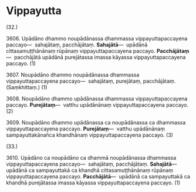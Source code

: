 

# Vippayutta







(32.)

3606\. Upādāno dhammo noupādānassa dhammassa vippayuttapaccayena paccayo—  sahajātaṃ, pacchājātaṃ. **Sahajātā**—  upādānā cittasamuṭṭhānānaṃ rūpānaṃ vippayuttapaccayena paccayo. **Pacchājātaṃ**—  pacchājātā upādānā purejātassa imassa kāyassa vippayuttapaccayena paccayo. (1)

3607\. Noupādāno dhammo noupādānassa dhammassa vippayuttapaccayena paccayo—  sahajātaṃ, purejātaṃ, pacchājātaṃ. (Saṃkhittaṃ.) (1)

3608\. Noupādāno dhammo upādānassa dhammassa vippayuttapaccayena paccayo. **Purejātaṃ**—  vatthu upādānānaṃ vippayuttapaccayena paccayo. (2)

3609\. Noupādāno dhammo upādānassa ca noupādānassa ca dhammassa vippayuttapaccayena paccayo. **Purejātaṃ**—  vatthu upādānānaṃ sampayuttakānañca khandhānaṃ vippayuttapaccayena paccayo. (3)

(33.)

3610\. Upādāno ca noupādāno ca dhammā noupādānassa dhammassa vippayuttapaccayena paccayo—  sahajātaṃ, pacchājātaṃ. **Sahajātā**—  upādānā ca sampayuttakā ca khandhā cittasamuṭṭhānānaṃ rūpānaṃ vippayuttapaccayena paccayo. **Pacchājātā**—  upādānā ca sampayuttakā ca khandhā purejātassa imassa kāyassa vippayuttapaccayena paccayo. (1)



